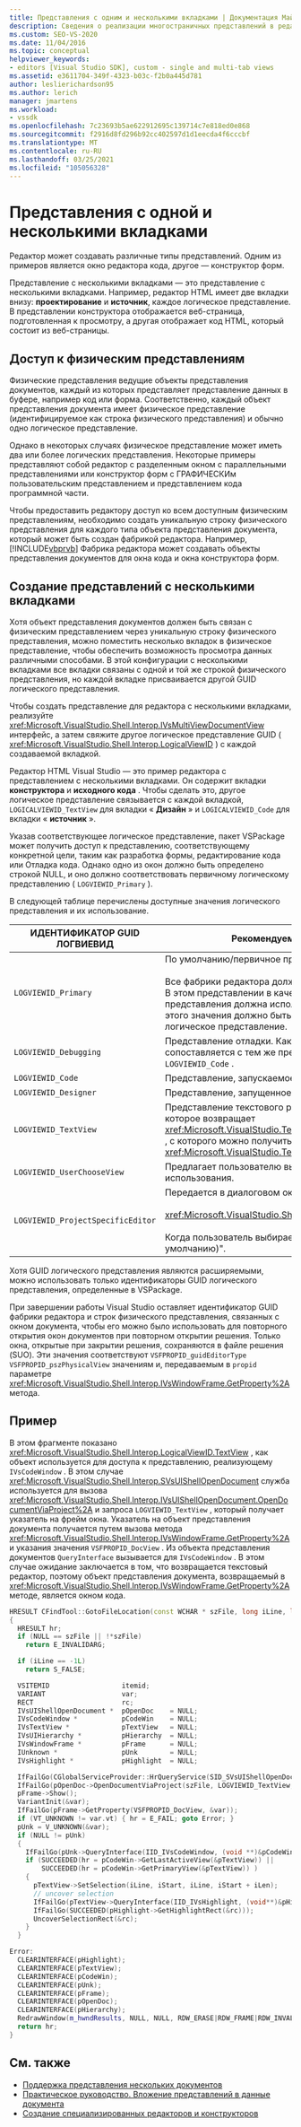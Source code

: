 ```yaml
---
title: Представления с одним и несколькими вкладками | Документация Майкрософт
description: Сведения о реализации многостраничных представлений в редакторах, таких как окна редактора кода и конструктор форм.
ms.custom: SEO-VS-2020
ms.date: 11/04/2016
ms.topic: conceptual
helpviewer_keywords:
- editors [Visual Studio SDK], custom - single and multi-tab views
ms.assetid: e3611704-349f-4323-b03c-f2b0a445d781
author: leslierichardson95
ms.author: lerich
manager: jmartens
ms.workload:
- vssdk
ms.openlocfilehash: 7c23693b5ae622912695c139714c7e818ed0e868
ms.sourcegitcommit: f2916d8fd296b92cc402597d1d1eecda4f6cccbf
ms.translationtype: MT
ms.contentlocale: ru-RU
ms.lasthandoff: 03/25/2021
ms.locfileid: "105056328"
---
```

# <a name="single-and-multi-tab-views"></a>Представления с одной и несколькими вкладками
Редактор может создавать различные типы представлений. Одним из примеров является окно редактора кода, другое — конструктор форм.

 Представление с несколькими вкладками — это представление с несколькими вкладками. Например, редактор HTML имеет две вкладки внизу: **проектирование** и **источник**, каждое логическое представление. В представлении конструктора отображается веб-страница, подготовленная к просмотру, а другая отображает код HTML, который состоит из веб-страницы.

## <a name="accessing-physical-views"></a>Доступ к физическим представлениям
 Физические представления ведущие объекты представления документов, каждый из которых представляет представление данных в буфере, например код или форма. Соответственно, каждый объект представления документа имеет физическое представление (идентифицируемое как строка физического представления) и обычно одно логическое представление.

 Однако в некоторых случаях физическое представление может иметь два или более логических представления. Некоторые примеры представляют собой редактор с разделенным окном с параллельными представлениями или конструктор форм с ГРАФИЧЕСКИм пользовательским представлением и представлением кода программной части.

 Чтобы предоставить редактору доступ ко всем доступным физическим представлениям, необходимо создать уникальную строку физического представления для каждого типа объекта представления документа, который может быть создан фабрикой редактора. Например, [!INCLUDE[vbprvb](../code-quality/includes/vbprvb_md.md)] Фабрика редактора может создавать объекты представления документов для окна кода и окна конструктора форм.

## <a name="creating-multi-tabbed-views"></a>Создание представлений с несколькими вкладками
 Хотя объект представления документов должен быть связан с физическим представлением через уникальную строку физического представления, можно поместить несколько вкладок в физическое представление, чтобы обеспечить возможность просмотра данных различными способами. В этой конфигурации с несколькими вкладками все вкладки связаны с одной и той же строкой физического представления, но каждой вкладке присваивается другой GUID логического представления.

 Чтобы создать представление для редактора с несколькими вкладками, реализуйте <xref:Microsoft.VisualStudio.Shell.Interop.IVsMultiViewDocumentView> интерфейс, а затем свяжите другое логическое представление GUID ( <xref:Microsoft.VisualStudio.Shell.Interop.LogicalViewID> ) с каждой создаваемой вкладкой.

 Редактор HTML Visual Studio — это пример редактора с представлением с несколькими вкладками. Он содержит вкладки **конструктора** и **исходного кода** . Чтобы сделать это, другое логическое представление связывается с каждой вкладкой, `LOGICALVIEWID_TextView` для вкладки « **Дизайн** » и `LOGICALVIEWID_Code` для вкладки « **источник** ».

 Указав соответствующее логическое представление, пакет VSPackage может получить доступ к представлению, соответствующему конкретной цели, таким как разработка формы, редактирование кода или Отладка кода. Однако одно из окон должно быть определено строкой NULL, и оно должно соответствовать первичному логическому представлению ( `LOGVIEWID_Primary` ).

 В следующей таблице перечислены доступные значения логического представления и их использование.

|ИДЕНТИФИКАТОР GUID ЛОГВИЕВИД|Рекомендуемое использование|
|--------------------|---------------------|
|`LOGVIEWID_Primary`|По умолчанию/первичное представление фабрики редактора.<br /><br /> Все фабрики редактора должны поддерживать это значение. В этом представлении в качестве строки физического представления должна использоваться строка NULL. Для этого значения должно быть задано по крайней мере одно логическое представление.|
|`LOGVIEWID_Debugging`|Представление отладки. Как правило, `LOGVIEWID_Debugging` сопоставляется с тем же представлением, что и `LOGVIEWID_Code` .|
|`LOGVIEWID_Code`|Представление, запускаемое командой " **Просмотреть код** ".|
|`LOGVIEWID_Designer`|Представление, запущенное командой **просмотра формы** .|
|`LOGVIEWID_TextView`|Представление текстового редактора. Это представление, которое возвращает <xref:Microsoft.VisualStudio.TextManager.Interop.IVsCodeWindow> , с которого можно получить доступ <xref:Microsoft.VisualStudio.TextManager.Interop.IVsTextView> .|
|`LOGVIEWID_UserChooseView`|Предлагает пользователю выбрать представление для использования.|
|`LOGVIEWID_ProjectSpecificEditor`|Передается в диалоговом окне " **Открыть с помощью** " в<br /><br /> <xref:Microsoft.VisualStudio.Shell.Interop.IVsProject.OpenItem%2A><br /><br /> Когда пользователь выбирает запись "(редактор проекта по умолчанию)".|

 Хотя GUID логического представления являются расширяемыми, можно использовать только идентификаторы GUID логического представления, определенные в VSPackage.

 При завершении работы Visual Studio оставляет идентификатор GUID фабрики редактора и строк физического представления, связанных с окном документа, чтобы его можно было использовать для повторного открытия окон документов при повторном открытии решения. Только окна, открытые при закрытии решения, сохраняются в файле решения (SUO). Эти значения соответствуют `VSFPROPID_guidEditorType` `VSFPROPID_pszPhysicalView` значениям и, передаваемым в `propid` параметре <xref:Microsoft.VisualStudio.Shell.Interop.IVsWindowFrame.GetProperty%2A> метода.

## <a name="example"></a>Пример
 В этом фрагменте показано <xref:Microsoft.VisualStudio.Shell.Interop.LogicalViewID.TextView> , как объект используется для доступа к представлению, реализующему `IVsCodeWindow` . В этом случае <xref:Microsoft.VisualStudio.Shell.Interop.SVsUIShellOpenDocument> служба используется для вызова <xref:Microsoft.VisualStudio.Shell.Interop.IVsUIShellOpenDocument.OpenDocumentViaProject%2A> и запроса `LOGVIEWID_TextView` , который получает указатель на фрейм окна. Указатель на объект представления документа получается путем вызова метода <xref:Microsoft.VisualStudio.Shell.Interop.IVsWindowFrame.GetProperty%2A> и указания значения `VSFPROPID_DocView` . Из объекта представления документов `QueryInterface` вызывается для `IVsCodeWindow` . В этом случае ожидание заключается в том, что возвращается текстовый редактор, поэтому объект представления документа, возвращаемый в <xref:Microsoft.VisualStudio.Shell.Interop.IVsWindowFrame.GetProperty%2A> методе, является окном кода.

```cpp
HRESULT CFindTool::GotoFileLocation(const WCHAR * szFile, long iLine, long iStart, long iLen)
{
  HRESULT hr;
  if (NULL == szFile || !*szFile)
    return E_INVALIDARG;

  if (iLine == -1L)
    return S_FALSE;

  VSITEMID                  itemid;
  VARIANT                   var;
  RECT                      rc;
  IVsUIShellOpenDocument *  pOpenDoc    = NULL;
  IVsCodeWindow *           pCodeWin    = NULL;
  IVsTextView *             pTextView   = NULL;
  IVsUIHierarchy *          pHierarchy  = NULL;
  IVsWindowFrame *          pFrame      = NULL;
  IUnknown *                pUnk        = NULL;
  IVsHighlight *            pHighlight  = NULL;

  IfFailGo(CGlobalServiceProvider::HrQueryService(SID_SVsUIShellOpenDocument, IID_IVsUIShellOpenDocument, (void **)&pOpenDoc));
  IfFailGo(pOpenDoc->OpenDocumentViaProject(szFile, LOGVIEWID_TextView, NULL, &pHierarchy, &itemid, &pFrame));
  pFrame->Show();
  VariantInit(&var);
  IfFailGo(pFrame->GetProperty(VSFPROPID_DocView, &var));
  if (VT_UNKNOWN != var.vt) { hr = E_FAIL; goto Error; }
  pUnk = V_UNKNOWN(&var);
  if (NULL != pUnk)
  {
    IfFailGo(pUnk->QueryInterface(IID_IVsCodeWindow, (void **)&pCodeWin));
    if (SUCCEEDED(hr = pCodeWin->GetLastActiveView(&pTextView)) ||
        SUCCEEDED(hr = pCodeWin->GetPrimaryView(&pTextView)) )
    {
      pTextView->SetSelection(iLine, iStart, iLine, iStart + iLen);
      // uncover selection
      IfFailGo(pTextView->QueryInterface(IID_IVsHighlight, (void**)&pHighlight));
      IfFailGo(SUCCEEDED(pHighlight->GetHighlightRect(&rc)));
      UncoverSelectionRect(&rc);
    }
  }

Error:
  CLEARINTERFACE(pHighlight);
  CLEARINTERFACE(pTextView);
  CLEARINTERFACE(pCodeWin);
  CLEARINTERFACE(pUnk);
  CLEARINTERFACE(pFrame);
  CLEARINTERFACE(pOpenDoc);
  CLEARINTERFACE(pHierarchy);
  RedrawWindow(m_hwndResults, NULL, NULL, RDW_ERASE|RDW_FRAME|RDW_INVALIDATE|RDW_ALLCHILDREN);
  return hr;
}
```

## <a name="see-also"></a>См. также
- [Поддержка представления нескольких документов](../extensibility/supporting-multiple-document-views.md)
- [Практическое руководство. Вложение представлений в данные документа](../extensibility/how-to-attach-views-to-document-data.md)
- [Создание специализированных редакторов и конструкторов](../extensibility/creating-custom-editors-and-designers.md)
